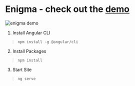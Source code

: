 # Enigma - check out the [demo](http://enigma.apphb.com/)

![enigma demo](https://lh6.googleusercontent.com/imct_iVQnXgmLOLGDnRPp0ABUWr_xpH5fQJaMVHgqew3UKRuky-iKa-MxGoMw16_qVix-QSGY8FsxJXKalqj=w1600-h757)

1) Install Angular CLI  
> `npm install -g @angular/cli`

2) Install Packages
> `npm install`

3) Start Site
> `ng serve`

